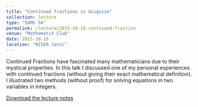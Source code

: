 ```yaml
---
title: "Continued fractions in disguise"
collection: lecture
type: "SUMS 54"
permalink: /lecture/2015-10-16-continued-fraction
venue: "MathematiX Club"
date: 2015-10-16
location: "NISER Jatni"
---
```


Continued Fractions have fascinated many mathematicians due to their mystical properties. In this talk I discussed one of my personal experiences with continued fractions (without giving their exact mathematical definition). I illustrated two methods (without proof) for solving equations in two variables in integers.

[Download the lecture notes](http://gkorpal.github.io/files/continuedfraction.pdf)
